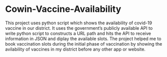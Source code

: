 # Cowin-Vaccine-Availability
This project uses python script which shows the availability of covid-19 vaccine in our district. It uses the government’s publicly available API to write python script to constructs a URL path and hits the API to receive information in JSON and diplay the available slots.
The project helped me to book vaccination slots during the initial phase of vaccination by showing the avilability of vaccines in my district before any other app or website.
